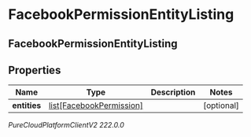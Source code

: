 # FacebookPermissionEntityListing

## FacebookPermissionEntityListing

## Properties

|Name | Type | Description | Notes|
|------------ | ------------- | ------------- | -------------|
| **entities** | [list[FacebookPermission]](FacebookPermission) |  | [optional] |



_PureCloudPlatformClientV2 222.0.0_
